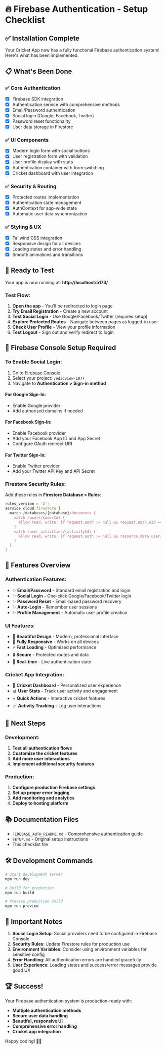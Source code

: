 # 🔥 Firebase Authentication - Setup Checklist

## ✅ Installation Complete

Your Cricket App now has a fully functional Firebase authentication system! Here's what has been implemented:

## 📋 What's Been Done

### ✅ Core Authentication
- [x] Firebase SDK integration
- [x] Authentication service with comprehensive methods
- [x] Email/Password authentication
- [x] Social login (Google, Facebook, Twitter)
- [x] Password reset functionality
- [x] User data storage in Firestore

### ✅ UI Components
- [x] Modern login form with social buttons
- [x] User registration form with validation
- [x] User profile display with stats
- [x] Authentication container with form switching
- [x] Cricket dashboard with user integration

### ✅ Security & Routing
- [x] Protected routes implementation
- [x] Authentication state management
- [x] AuthContext for app-wide state
- [x] Automatic user data synchronization

### ✅ Styling & UX
- [x] Tailwind CSS integration
- [x] Responsive design for all devices
- [x] Loading states and error handling
- [x] Smooth animations and transitions

## 🚀 Ready to Test

Your app is now running at: **http://localhost:5173/**

### Test Flow:
1. **Open the app** - You'll be redirected to login page
2. **Try Email Registration** - Create a new account
3. **Test Social Login** - Use Google/Facebook/Twitter (requires setup)
4. **Explore Protected Routes** - Navigate between pages as logged-in user
5. **Check User Profile** - View your profile information
6. **Test Logout** - Sign out and verify redirect to login

## 🔧 Firebase Console Setup Required

### To Enable Social Login:
1. Go to [Firebase Console](https://console.firebase.google.com/)
2. Select your project: `vedicview-1077`
3. Navigate to **Authentication > Sign-in method**

#### For Google Sign-In:
- Enable Google provider
- Add authorized domains if needed

#### For Facebook Sign-In:  
- Enable Facebook provider
- Add your Facebook App ID and App Secret
- Configure OAuth redirect URI

#### For Twitter Sign-In:
- Enable Twitter provider  
- Add your Twitter API Key and API Secret

### Firestore Security Rules:
Add these rules in **Firestore Database > Rules**:
```javascript
rules_version = '2';
service cloud.firestore {
  match /databases/{database}/documents {
    match /users/{userId} {
      allow read, write: if request.auth != null && request.auth.uid == userId;
    }
    match /user_activities/{activityId} {
      allow read, write: if request.auth != null && resource.data.userId == request.auth.uid;
    }
  }
}
```

## 📱 Features Overview

### Authentication Features:
- ✨ **Email/Password** - Standard email registration and login
- ✨ **Social Login** - One-click Google/Facebook/Twitter login
- ✨ **Password Reset** - Email-based password recovery
- ✨ **Auto-Login** - Remember user sessions
- ✨ **Profile Management** - Automatic user profile creation

### UI Features:
- 🎨 **Beautiful Design** - Modern, professional interface
- 📱 **Fully Responsive** - Works on all devices
- ⚡ **Fast Loading** - Optimized performance
- 🔒 **Secure** - Protected routes and data
- 🚀 **Real-time** - Live authentication state

### Cricket App Integration:
- 🏏 **Cricket Dashboard** - Personalized user experience
- 📊 **User Stats** - Track user activity and engagement
- ⭐ **Quick Actions** - Interactive cricket features
- 📈 **Activity Tracking** - Log user interactions

## 🎯 Next Steps

### Development:
1. **Test all authentication flows**
2. **Customize the cricket features**
3. **Add more user interactions**
4. **Implement additional security features**

### Production:
1. **Configure production Firebase settings**
2. **Set up proper error logging**
3. **Add monitoring and analytics**
4. **Deploy to hosting platform**

## 📚 Documentation Files

- `FIREBASE_AUTH_README.md` - Comprehensive authentication guide
- `SETUP.md` - Original setup instructions
- This checklist file

## 🛠️ Development Commands

```bash
# Start development server
npm run dev

# Build for production  
npm run build

# Preview production build
npm run preview
```

## 🚨 Important Notes

1. **Social Login Setup**: Social providers need to be configured in Firebase Console
2. **Security Rules**: Update Firestore rules for production use
3. **Environment Variables**: Consider using environment variables for sensitive config
4. **Error Handling**: All authentication errors are handled gracefully
5. **User Experience**: Loading states and success/error messages provide good UX

## 🏆 Success!

Your Firebase authentication system is production-ready with:
- **Multiple authentication methods**
- **Secure user data handling** 
- **Beautiful, responsive UI**
- **Comprehensive error handling**
- **Cricket app integration**

Happy coding! 🚀🏏